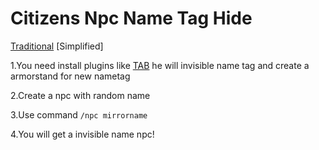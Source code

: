 # Citizens Npc Name Tag Hide

[Traditional](https://github.com/XingYanTW/npc-name-tag-hide/blob/main/README_TW.md) [Simplified]

1.You need install plugins like [TAB](https://github.com/NEZNAMY/TAB) he will invisible name tag and create a armorstand for new nametag

2.Create a npc with random name

3.Use command ```/npc mirrorname```

4.You will get a invisible name npc!
